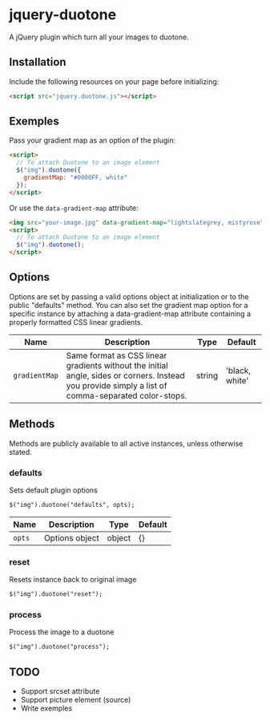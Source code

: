 # jquery-duotone
A jQuery plugin which turn all your images to duotone.

## Installation
Include the following resources on your page before initializing:

```html
<script src="jquery.duotone.js"></script>
```

## Exemples

Pass your gradient map as an option of the plugin:
```html
<script>
  // To attach Duotone to an image element
  $("img").duotone({
    gradientMap: "#0000FF, white"
  });
</script>
```

Or use the ```data-gradient-map``` attribute:
```html
<img src="your-image.jpg" data-gradient-map="lightslategrey, mistyrose">
<script>
  // To attach Duotone to an image element
  $("img").duotone();
</script>
```

## Options

Options are set by passing a valid options object at initialization or to the public "defaults" method. You can also set the gradient map option for a specific instance by attaching a data-gradient-map attribute containing a properly formatted CSS linear gradients.

| Name | Description | Type | Default |
|------|-------------|------|---------|
| `gradientMap` | Same format as CSS linear gradients without the initial angle, sides or corners. Instead you provide simply a list of comma-separated color-stops. | string | 'black, white'


## Methods

Methods are publicly available to all active instances, unless otherwise stated.

### defaults

Sets default plugin options

```html
$("img").duotone("defaults", opts);
```

| Name | Description | Type | Default |
|------|-------------|------|---------|
| `opts` | Options object | object | {}

### reset

Resets instance back to original image

```html
$("img").duotone("reset");
```

### process

Process the image to a duotone

```html
$("img").duotone("process");
```

## TODO

* Support srcset attribute
* Support picture element (source)
* Write exemples
